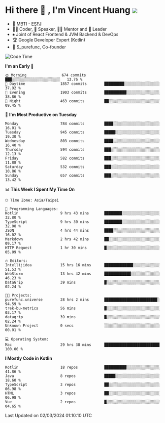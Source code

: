# Hi there 👋 , I'm Vincent Huang ![](https://komarev.com/ghpvc/?username=Jian-Min-Huang)
- 👀 MBTI - [ESFJ](https://www.16personalities.com/esfj-personality)
- 👨‍💻 Coder, 🎤 Speaker, 👨‍🏫 Mentor and 🚀 Leader
- ♠️ Joint of React Frontend & JVM Backend & DevOps
- 🏆 Google Developer Expert (Kotlin)
- 💼 $_purefunc, Co-founder

<!--START_SECTION:waka-->
![Code Time](http://img.shields.io/badge/Code%20Time-3%2C449%20hrs%2019%20mins-blue)

**I'm an Early 🐤** 

```text
🌞 Morning                674 commits         ███░░░░░░░░░░░░░░░░░░░░░░   13.76 % 
🌆 Daytime                1857 commits        █████████░░░░░░░░░░░░░░░░   37.92 % 
🌃 Evening                1903 commits        ██████████░░░░░░░░░░░░░░░   38.86 % 
🌙 Night                  463 commits         ██░░░░░░░░░░░░░░░░░░░░░░░   09.45 % 
```
📅 **I'm Most Productive on Tuesday** 

```text
Monday                   784 commits         ████░░░░░░░░░░░░░░░░░░░░░   16.01 % 
Tuesday                  945 commits         █████░░░░░░░░░░░░░░░░░░░░   19.30 % 
Wednesday                803 commits         ████░░░░░░░░░░░░░░░░░░░░░   16.40 % 
Thursday                 594 commits         ███░░░░░░░░░░░░░░░░░░░░░░   12.13 % 
Friday                   582 commits         ███░░░░░░░░░░░░░░░░░░░░░░   11.88 % 
Saturday                 532 commits         ███░░░░░░░░░░░░░░░░░░░░░░   10.86 % 
Sunday                   657 commits         ███░░░░░░░░░░░░░░░░░░░░░░   13.42 % 
```


📊 **This Week I Spent My Time On** 

```text
🕑︎ Time Zone: Asia/Taipei

💬 Programming Languages: 
Kotlin                   9 hrs 43 mins       ████████░░░░░░░░░░░░░░░░░   32.80 % 
TypeScript               9 hrs 30 mins       ████████░░░░░░░░░░░░░░░░░   32.08 % 
JSON                     4 hrs 44 mins       ████░░░░░░░░░░░░░░░░░░░░░   16.02 % 
Markdown                 2 hrs 42 mins       ██░░░░░░░░░░░░░░░░░░░░░░░   09.17 % 
HTTP Request             1 hr 30 mins        █░░░░░░░░░░░░░░░░░░░░░░░░   05.09 % 

🔥 Editors: 
Intellijidea             15 hrs 16 mins      █████████████░░░░░░░░░░░░   51.53 % 
WebStorm                 13 hrs 42 mins      ████████████░░░░░░░░░░░░░   46.23 % 
DataGrip                 39 mins             █░░░░░░░░░░░░░░░░░░░░░░░░   02.24 % 

🐱‍💻 Projects: 
purefunc.universe        28 hrs 2 mins       ████████████████████████░   94.59 % 
trek-bu-metrics          56 mins             █░░░░░░░░░░░░░░░░░░░░░░░░   03.17 % 
datagrip                 39 mins             █░░░░░░░░░░░░░░░░░░░░░░░░   02.24 % 
Unknown Project          0 secs              ░░░░░░░░░░░░░░░░░░░░░░░░░   00.01 % 

💻 Operating System: 
Mac                      29 hrs 38 mins      █████████████████████████   100.00 % 
```

**I Mostly Code in Kotlin** 

```text
Kotlin                   18 repos            ██████████░░░░░░░░░░░░░░░   41.86 % 
Java                     8 repos             █████░░░░░░░░░░░░░░░░░░░░   18.60 % 
TypeScript               3 repos             ██░░░░░░░░░░░░░░░░░░░░░░░   06.98 % 
HTML                     3 repos             ██░░░░░░░░░░░░░░░░░░░░░░░   06.98 % 
Vue                      2 repos             █░░░░░░░░░░░░░░░░░░░░░░░░   04.65 % 
```




 Last Updated on 02/03/2024 01:10:10 UTC
<!--END_SECTION:waka-->
